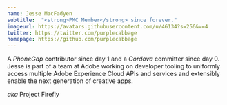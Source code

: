 ```yaml
---
name: Jesse MacFadyen
subtitle:  "<strong>PMC Member</strong> since forever."
imageurl: https://avatars.githubusercontent.com/u/46134?s=256&v=4
twitter: https://twitter.com/purplecabbage
homepage: https://github.com/purplecabbage
---
```


A _PhoneGap_ contributor since day 1 and a _Cordova_ committer since day 0.  Jesse is part of a team at Adobe working on developer tooling to uniformly access multiple Adobe Experience Cloud APIs and services and extensibly enable the next generation of creative apps.

_aka_ Project Firefly
